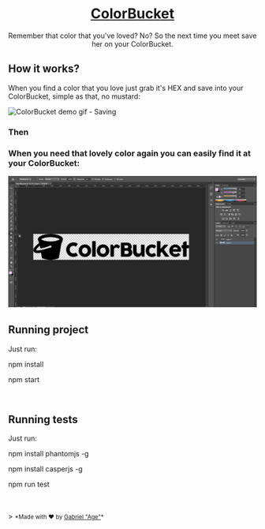 <h1 align="center" style="border:none;">
<a href="https://colorbucket.github.io/">ColorBucket</a>
</h1>

<p align="center">
Remember that color that you've loved? No? So the next time you meet save her on your ColorBucket.
</p>


<h2>How it works?</h2>
<p>When you find a color that you love just grab it's HEX and save into your ColorBucket, simple as that, no mustard:</p>
<img src="https://raw.githubusercontent.com/ColorBucket/ColorBucket.github.io/master/Art/demogif.gif" title="ColorBucket demo gif - Saving"/>
<br/>
<h3>Then<h3>
<p>When you need that lovely color again you can easily find it at your ColorBucket:</p>
<img src="https://raw.githubusercontent.com/ColorBucket/ColorBucket.github.io/master/Art/demogif2.gif" title="ColorBucket demo gif - Using"/>
<br/>
<h2>Running project</h2>
<p>Just run:</p>
<p>npm install</p>
<p>npm start</p>
<br/>
<h2>Running tests</h2>
<p>Just run:</p>
<p>npm install phantomjs -g</p>
<p>npm install casperjs -g</p>
<p>npm run test</p>
<br/>
<br/>
> <small>*Made with ❤️ by <a href="https://github.com/Agezao">Gabriel "Age"</a>*</small>
